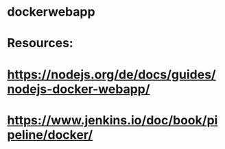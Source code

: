 # dockerwebapp
# Resources:
#    https://nodejs.org/de/docs/guides/nodejs-docker-webapp/
#    https://www.jenkins.io/doc/book/pipeline/docker/
